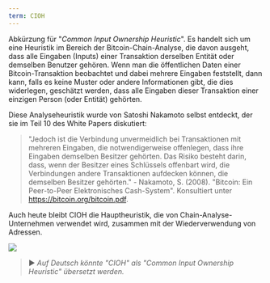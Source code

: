 ```yaml
---
term: CIOH
---
```


Abkürzung für "*Common Input Ownership Heuristic*". Es handelt sich um eine Heuristik im Bereich der Bitcoin-Chain-Analyse, die davon ausgeht, dass alle Eingaben (Inputs) einer Transaktion derselben Entität oder demselben Benutzer gehören. Wenn man die öffentlichen Daten einer Bitcoin-Transaktion beobachtet und dabei mehrere Eingaben feststellt, dann kann, falls es keine Muster oder andere Informationen gibt, die dies widerlegen, geschätzt werden, dass alle Eingaben dieser Transaktion einer einzigen Person (oder Entität) gehörten.

Diese Analyseheuristik wurde von Satoshi Nakamoto selbst entdeckt, der sie im Teil 10 des White Papers diskutiert:

> "Jedoch ist die Verbindung unvermeidlich bei Transaktionen mit mehreren Eingaben, die notwendigerweise offenlegen, dass ihre Eingaben demselben Besitzer gehörten. Das Risiko besteht darin, dass, wenn der Besitzer eines Schlüssels offenbart wird, die Verbindungen andere Transaktionen aufdecken können, die demselben Besitzer gehörten." - Nakamoto, S. (2008). "Bitcoin: Ein Peer-to-Peer Elektronisches Cash-System". Konsultiert unter https://bitcoin.org/bitcoin.pdf.

Auch heute bleibt CIOH die Hauptheuristik, die von Chain-Analyse-Unternehmen verwendet wird, zusammen mit der Wiederverwendung von Adressen.

![](../../dictionnaire/assets/13.png)

> ► *Auf Deutsch könnte "CIOH" als "Common Input Ownership Heuristic" übersetzt werden.*